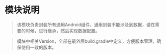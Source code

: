 # 模块说明
> 该模块负责封装所有通用Android组件，通用封装不能涉及到数据，请在需要的时候，进行继承，然后实现数据配置。


> 模块中相关Version，全部在最外层build.gradle中定义，方便版本管理，确保使用一致的版本。


